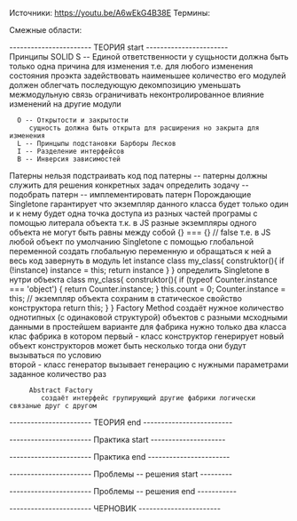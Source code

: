Источники:
   https://youtu.be/A6wEkG4B38E
Термины:

Смежные области:



----------------------- ТЕОРИЯ start -----------------------  
   Принципы SOLID
      S -- Единой ответственности
         у сущьности должна быть только одна причина для изменения
            т.е. 
               для любого изменения состояния проэкта задействовать наименьшее количество его модулей
         должен 
            облегчать последующую декомпозицию
            уменьшать межмодульную связь
            ограничивать неконтролированное влияние изменений на другие модули

      O -- Открытости и закрытости
         сущность должна быть открыта для расширения но закрыта для изменения
      L -- Принцыпы подстановки Барборы Лесков
      I -- Разделение интерфейсов
      В -- Инверсия зависимостей

   Патерны
      нельзя подстраивать код под патерны  --  патерны должны служить для решения конкретных задач
         определить зодачу -- подобрать патерн -- имплементировать патерн
      Порождающие
         Singletone 
            гарантирует что экземпляр данного класса будет только один и к нему будет одна точка доступа из разных частей програмы
               с помощью литерала объекта
                  т.к. в JS разные экземпляры одного объекта не могут быть равны между собой
                     {} === {} // false 
                  т.е. в JS любой объект по умолчанию Singletone
               с помощью глобальной переменной
                  создать глобальную переменную и обращаться к ней а весь код завернуть в модуль
                  let instance
                  class my_class{
                     construktor(){
                        if (!instance) instance = this;
                           return instance
                     }
                  }
               определить Singletone в нутри объекта
                  class my_class{
                     construktor(){
                        if (typeof Counter.instance === 'object') {
                           return  Counter.instance;
                           }
                        this.count = 0;
                        Counter.instance = this;      // экземпляр объекта сохраним в статическое свойство конструктора
                        return this;
                     }
                  }
         Factory Method
            создаёт нужное количество однотипных (с одинаковой структурой) объектов с разными мсходными данными
               в простейшем варианте для фабрика нужно только два класса
                  клас фабрика в котором
                     первый - класс конструктор генерирует новый объект
                        конструкторов может быть несколько тогда они будут вызываться по условию   
                     второй - класс генератор вызывает генерацию с нужными параметрами заданное количество раз

         Abstract Factory
            создаёт интерфейс групирующий другие фабрики логически связаные друг с другом
----------------------- ТЕОРИЯ end ------------------------- 


----------------------- Практика start ---------------------

----------------------- Практика end -----------------------



----------------------- Проблемы -- решения start ---------

----------------------- Проблемы -- решения end -----------








----------------------- ЧЕРНОВИК -----------------------









